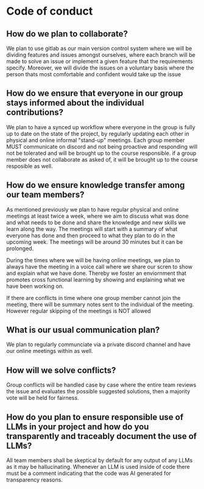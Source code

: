 # Code of conduct

## How do we plan to collaborate?

We plan to use gitlab as our main version control system where we will be dividing features and issues amongst ourselves, where each branch will be made to solve an issue or implement a given feature that the requirements specify. Moreover, we will divide the issues on a voluntary basis where the person thats most comfortable and confident would take up the issue

## How do we ensure that everyone in our group stays informed about the individual contributions?

We plan to have a synced up workflow where everyone in the group is fully up to date on the state of the project, by regularly updating each other in physical and online informal "stand-up" meetings. Each group member MUST communicate on discord and not being proactive and responding will not be tolerated and will be brought up to the course responsible.
if a group member does not collaborate as asked of, it will be brought up to the course resposible as well.

## How do we ensure knowledge transfer among our team members?

As mentioned previously we plan to have regular physical and online meetings at least twice a week, where we aim to discuss what was done and what needs to be done and share the knowledge and new skills we learn along the way. The meetings will start with a summary of what everyone has done and then proceed to what they plan to do in the upcoming week. The meetings will be around 30 minutes but it can be prolonged.

During the times where we will be having online meetings, we plan to always have the meeting in a voice call where we share our scren to show and explain what we have done. Thereby we foster an enviornment that promotes cross functional learning by showing and explaining what we have been working on.

If there are conflicts in time where one group member cannot join the meeting, there will be summary notes sent to the individual of the meeting. However regular skipping of the meetings is NOT allowed

## What is our usual communication plan?

We plan to regularly communciate via a private discord channel and have our online meetings within as well.

## How will we solve conflicts?

Group conflicts will be handled case by case where the entire team reviews the issue and evaluates the possible suggested solutions, then a majority vote will be held for fairness.

## How do you plan to ensure responsible use of LLMs in your project and how do you transparently and traceably document the use of LLMs?

All team members shall be skeptical by default for any output of any LLMs as
it may be hallucinating. Whenever an LLM is used inside of code there must be a comment indicating that the code was AI generated for transparency reasons.
